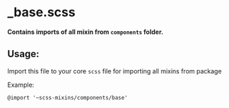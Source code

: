 # _base.scss

**Contains imports of all mixin from `components` folder.**

## Usage: 
Import this file to your core `scss` file for importing all mixins from package

Example:
```
@import '~scss-mixins/components/base'
```
